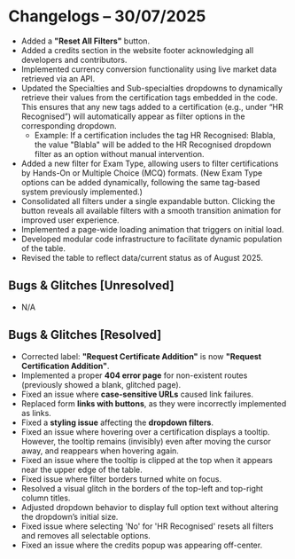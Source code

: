 # Changelogs – 30/07/2025
- Added a **"Reset All Filters"** button.
- Added a credits section in the website footer acknowledging all developers and contributors.
- Implemented currency conversion functionality using live market data retrieved via an API.
- Updated the Specialties and Sub-specialties dropdowns to dynamically retrieve their values from the certification tags embedded in the code. This ensures that any new tags added to a certification (e.g., under “HR Recognised”) will automatically appear as filter options in the corresponding dropdown.
  - Example: If a certification includes the tag HR Recognised: Blabla, the value "Blabla" will be added to the HR Recognised dropdown filter as an option without manual intervention.
- Added a new filter for Exam Type, allowing users to filter certifications by Hands-On or Multiple Choice (MCQ) formats. (New Exam Type options can be added dynamically, following the same tag-based system previously implemented.)
- Consolidated all filters under a single expandable button. Clicking the button reveals all available filters with a smooth transition animation for improved user experience.
- Implemented a page-wide loading animation that triggers on initial load.
- Developed modular code infrastructure to facilitate dynamic population of the table.
- Revised the table to reflect data/current status as of August 2025.

## Bugs & Glitches [Unresolved]
- N/A

## Bugs & Glitches [Resolved]
- Corrected label: **"Request Certificate Addition"** is now **"Request Certification Addition"**.
- Implemented a proper **404 error page** for non-existent routes (previously showed a blank, glitched page).
- Fixed an issue where **case-sensitive URLs** caused link failures.
- Replaced form **links with buttons**, as they were incorrectly implemented as links.
- Fixed a **styling issue** affecting the **dropdown filters**.
- Fixed an issue where hovering over a certification displays a tooltip. However, the tooltip remains (invisibly) even after moving the cursor away, and reappears when hovering again.
- Fixed an issue where the tooltip is clipped at the top when it appears near the upper edge of the table.
- Fixed issue where filter borders turned white on focus.
- Resolved a visual glitch in the borders of the top-left and top-right column titles.
- Adjusted dropdown behavior to display full option text without altering the dropdown’s initial size.
- Fixed issue where selecting 'No' for 'HR Recognised' resets all filters and removes all selectable options.
- Fixed an issue where the credits popup was appearing off-center.
